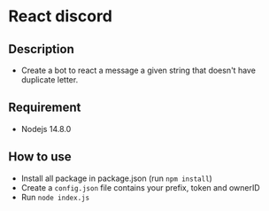 # React discord

## Description

- Create a bot to react a message a given string that doesn't have duplicate letter.

## Requirement

- Nodejs 14.8.0

## How to use
- Install all package in package.json (run `npm install`)
- Create a `config.json` file contains your prefix, token and ownerID
- Run `node index.js`
